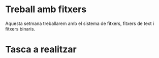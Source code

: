 # Treball amb fitxers

Aquesta setmana treballarem amb el sistema de fitxers, fitxers de text i fitxers binaris.

# Tasca a realitzar
